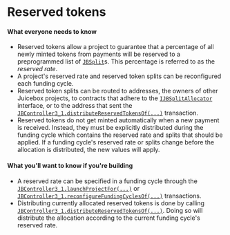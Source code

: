 # Reserved tokens

#### What everyone needs to know

* Reserved tokens allow a project to guarantee that a percentage of all newly minted tokens from payments will be reserved to a preprogrammed list of [`JBSplit`](/docs/dev/v3/api/data-structures/jbsplit.md)s. This percentage is referred to as the *reserved rate*.
* A project's reserved rate and reserved token splits can be reconfigured each funding cycle.
* Reserved token splits can be routed to addresses, the owners of other Juicebox projects, to contracts that adhere to the [`IJBSplitAllocator`](/docs/dev/v3/api/interfaces/ijbsplitallocator.md) interface, or to the address that sent the [`JBController3_1.distributeReservedTokensOf(...)`](/docs/dev/v3/api/contracts/or-controllers/jbcontroller3_1.md#distributereservedtokensof) transaction.
* Reserved tokens do not get minted automatically when a new payment is received. Instead, they must be explicitly distributed during the funding cycle which contains the reserved rate and splits that should be applied. If a funding cycle's reserved rate or splits change before the allocation is distributed, the new values will apply.

#### What you'll want to know if you're building

* A reserved rate can be specified in a funding cycle through the [`JBController3_1.launchProjectFor(...)`](/docs/dev/v3/api/contracts/or-controllers/jbcontroller3_1.md#launchprojectfor) or [`JBController3_1.reconfigureFundingCyclesOf(...)`](/docs/dev/v3/api/contracts/or-controllers/jbcontroller3_1.md#reconfigurefundingcyclesof) transactions.
* Distributing currently allocated reserved tokens is done by calling [`JBController3_1.distributeReservedTokensOf(...)`](/docs/dev/v3/api/contracts/or-controllers/jbcontroller3_1.md#distributereservedtokensof). Doing so will distribute the allocation according to the current funding cycle's reserved rate.
